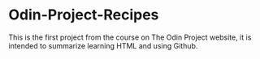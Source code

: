 # Odin-Project-Recipes
This is the first project from the course on The Odin Project website, it is intended to summarize learning HTML and using Github.
